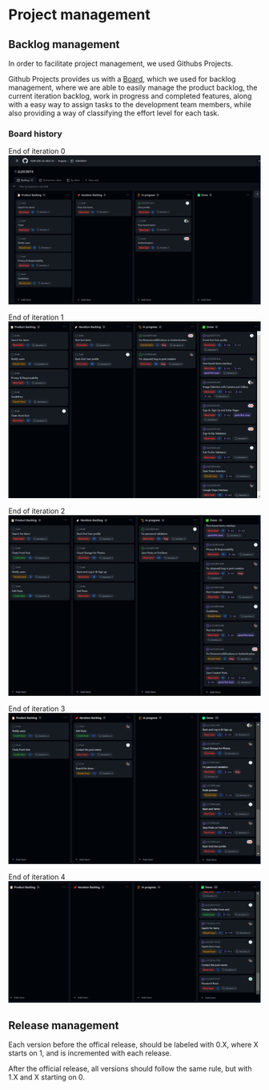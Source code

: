 # Project management

## Backlog management

In order to facilitate project management, we used Githubs Projects.

Github Projects provides us with a [Board](https://github.com/orgs/FEUP-LEIC-ES-2022-23/projects/68), which we used for backlog management, where we are able to easily manage the product backlog, the current iteration backlog, work in progress and completed features, along with a easy way to assign tasks to the development team members, while also providing a way of classifying the effort level for each task.

### Board history

End of iteration 0
![img.png](../images/BoardIteration0.png)

End of iteration 1
![img_1.png](../images/BoardIteration1.png)

End of iteration 2
![img_2.jpg](../images/BoardIteration2.jpg)

End of iteration 3
![img.png](../images/BoardIteration3.png)

End of iteration 4
![img_1.png](../images/BoardIteration4.png)

## Release management

Each version before the offical release, should be labeled with 0.X, where X starts on 1, and is incremented with each release.

After the official release, all versions should follow the same rule, but with 1.X and X starting on 0.
